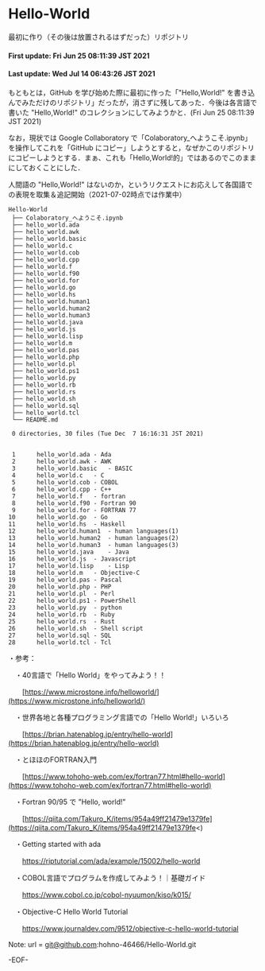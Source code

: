 # Hello-World
最初に作り（その後は放置されるはずだった）リポジトリ

#### First update: Fri Jun 25 08:11:39 JST 2021
#### Last update: Wed Jul 14 06:43:26 JST 2021

もともとは，GitHub を学び始めた際に最初に作った「"Hello,World!" を書き込んでみただけのリポジトリ」だったが，消さずに残してあった．今後は各言語で書いた "Hello,World!" のコレクションにしてみようかと．(Fri Jun 25 08:11:39 JST 2021)

なお，現状では Google Collaboratory で「Colaboratory_へようこそ.ipynb」を操作してこれを「GitHub にコピー」しようとすると，なぜかこのリポジトリにコピーしようとする．まぁ、これも「Hello,World!的」ではあるのでこのままにしておくことにした．

人間語の "Hello,World!" はないのか，というリクエストにお応えして各国語での表現を取集＆追記開始（2021-07-02時点では作業中）


    Hello-World
     ├── Colaboratory_へようこそ.ipynb
     ├── hello_world.ada
     ├── hello_world.awk
     ├── hello_world.basic
     ├── hello_world.c
     ├── hello_world.cob
     ├── hello_world.cpp
     ├── hello_world.f
     ├── hello_world.f90
     ├── hello_world.for
     ├── hello_world.go
     ├── hello_world.hs
     ├── hello_world.human1
     ├── hello_world.human2
     ├── hello_world.human3
     ├── hello_world.java
     ├── hello_world.js
     ├── hello_world.lisp
     ├── hello_world.m
     ├── hello_world.pas
     ├── hello_world.php
     ├── hello_world.pl
     ├── hello_world.ps1
     ├── hello_world.py
     ├── hello_world.rb
     ├── hello_world.rs
     ├── hello_world.sh
     ├── hello_world.sql
     ├── hello_world.tcl
     └── README.md
     
     0 directories, 30 files (Tue Dec  7 16:16:31 JST 2021)


     1	    hello_world.ada	- Ada
     2	    hello_world.awk	- AWK
     3	    hello_world.basic	- BASIC
     4	    hello_world.c	- C
     5	    hello_world.cob	- COBOL
     6	    hello_world.cpp	- C++
     7	    hello_world.f	- fortran
     8	    hello_world.f90	- Fortran 90
     9	    hello_world.for	- FORTRAN 77
    10	    hello_world.go	- Go
    11	    hello_world.hs	- Haskell
    12	    hello_world.human1	- human languages(1)
    13	    hello_world.human2	- human languages(2)
    14	    hello_world.human3	- human languages(3)
    15	    hello_world.java	- Java
    16	    hello_world.js	- Javascript
    17	    hello_world.lisp	- Lisp
    18	    hello_world.m	- Objective-C
    19	    hello_world.pas	- Pascal
    20	    hello_world.php	- PHP
    21	    hello_world.pl	- Perl
    22	    hello_world.ps1	- PowerShell
    23	    hello_world.py	- python
    24	    hello_world.rb	- Ruby
    25	    hello_world.rs	- Rust
    26	    hello_world.sh	- Shell script
    27	    hello_world.sql	- SQL
    28	    hello_world.tcl	- Tcl


・参考：

　・40言語で「Hello World」をやってみよう！！

　　[https://www.microstone.info/helloworld/](https://www.microstone.info/helloworld/)

　・世界各地と各種プログラミング言語での「Hello World!」いろいろ

　　[https://brian.hatenablog.jp/entry/hello-world](https://brian.hatenablog.jp/entry/hello-world)

　・とほほのFORTRAN入門

　　[https://www.tohoho-web.com/ex/fortran77.html#hello-world](https://www.tohoho-web.com/ex/fortran77.html#hello-world)

　・Fortran 90/95 で "Hello, world!"

　　[https://qiita.com/Takuro_K/items/954a49ff21479e1379fe](https://qiita.com/Takuro_K/items/954a49ff21479e1379fe<)

　・Getting started with ada

　　https://riptutorial.com/ada/example/15002/hello-world

　・COBOL言語でプログラムを作成してみよう！｜基礎ガイド

　　https://www.cobol.co.jp/cobol-nyuumon/kiso/k015/

　・Objective-C Hello World Tutorial

　　https://www.journaldev.com/9512/objective-c-hello-world-tutorial

Note:   url = git@github.com:hohno-46466/Hello-World.git

-EOF-
